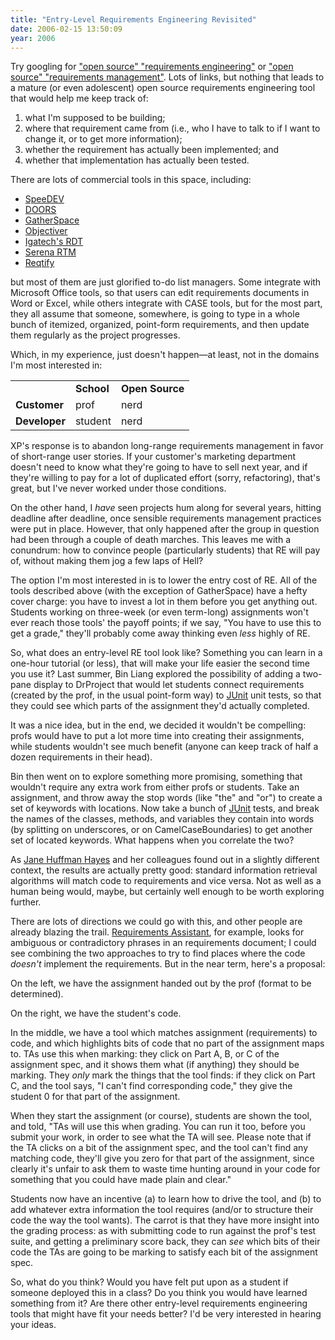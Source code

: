 ```yaml
---
title: "Entry-Level Requirements Engineering Revisited"
date: 2006-02-15 13:50:09
year: 2006
---
```

Try googling for <a href="http://www.google.ca/search?q=%22open+source%22+%22requirements+engineering%22">"open source" "requirements engineering"</a> or <a href="http://www.google.ca/search?q=%22open+source%22+%22requirements+management">"open source" "requirements management"</a>.  Lots of links, but nothing that leads to a mature (or even adolescent) open source requirements engineering tool that would help me keep track of:
<ol>
  <li>what I'm supposed to be building;</li>
  <li>where that requirement came from (i.e., who I have to talk to if I want to change it, or to get more information);</li>
  <li>whether the requirement has actually been implemented; and</li>
  <li>whether that implementation has actually been tested.</li>
</ol>
There are lots of commercial tools in this space, including:
<ul>
  <li><a href="http://www.speedev.com/online-demos.asp">SpeeDEV</a></li>
  <li><a href="http://www.telelogic.com/corp/products/doors/">DOORS</a></li>
  <li><a href="http://www.gatherspace.com/">GatherSpace</a></li>
  <li><a href="http://www.objectiver.com/">Objectiver</a></li>
  <li><a href="http://www.igatech.com/rdt/">Igatech's RDT</a></li>
  <li><a href="http://www.serena.com/Products/rtm/home.asp">Serena RTM</a></li>
  <li><a href="http://users.reqtify.tni-software.com/">Reqtify</a></li>
</ul>
but most of them are just glorified to-do list managers.  Some integrate with Microsoft Office tools, so that users can edit requirements documents in Word or Excel, while others integrate with CASE tools, but for the most part, they all assume that someone, somewhere, is going to type in a whole bunch of itemized, organized, point-form requirements, and then update them regularly as the project progresses.

Which, in my experience, just doesn't happen—at least, not in the domains I'm most interested in:
<div align="center">
<table>
<tr>
<td></td>
<td><strong>School</strong></td>
<td><strong>Open Source</strong></td>
</tr>
<tr>
<td><strong>Customer</strong></td>
<td>prof</td>
<td>nerd</td>
</tr>
<tr>
<td><strong>Developer</strong></td>
<td>student</td>
<td>nerd</td>
</tr>
</table>
</div>
XP's response is to abandon long-range requirements management in favor of short-range user stories.  If your customer's marketing department doesn't need to know what they're going to have to sell next year, and if they're willing to pay for a lot of duplicated effort (sorry, refactoring), that's great, but I've never worked under those conditions.

On the other hand, I <em>have</em> seen projects hum along for several years, hitting deadline after deadline, once sensible requirements management practices were put in place.  However, that only happened after the group in question had been through a couple of death marches.  This leaves me with a conundrum: how to convince people (particularly students) that RE will pay of, without making them jog a few laps of Hell?

The option I'm most interested in is to lower the entry cost of RE. All of the tools described above (with the exception of GatherSpace) have a hefty cover charge: you have to invest a lot in them before you get anything out.  Students working on three-week (or even term-long) assignments won't ever reach those tools' the payoff points; if we say, "You have to use this to get a grade," they'll probably come away thinking even <em>less</em> highly of RE.

So, what does an entry-level RE tool look like?  Something you can learn in a one-hour tutorial (or less), that will make your life easier the second time you use it?  Last summer, Bin Liang explored the possibility of adding a two-pane display to DrProject that would let students connect requirements (created by the prof, in the usual point-form way) to <a href="http://www.junit.org">JUnit</a> unit tests, so that they could see which parts of the assignment they'd actually completed.

It was a nice idea, but in the end, we decided it wouldn't be compelling: profs would have to put a lot more time into creating their assignments, while students wouldn't see much benefit (anyone can keep track of half a dozen requirements in their head).

Bin then went on to explore something more promising, something that wouldn't require any extra work from either profs or students.  Take an assignment, and throw away the stop words (like "the" and "or") to create a set of keywords with locations.  Now take a bunch of <a href="http://www.junit.org">JUnit</a> tests, and break the names of the classes, methods, and variables they contain into words (by splitting on underscores, or on CamelCaseBoundaries) to get another set of located keywords.  What happens when you correlate the two?

As <a href="http://selab.netlab.uky.edu/homepage/">Jane Huffman Hayes</a> and her colleagues found out in a slightly different context, the results are actually pretty good: standard information retrieval algorithms will match code to requirements and vice versa. Not as well as a human being would, maybe, but certainly well enough to be worth exploring further.

There are lots of directions we could go with this, and other people are already blazing the trail.  <a href="http://www.requirementsassistant.nl/index.htm">Requirements Assistant</a>, for example, looks for ambiguous or contradictory phrases in an requirements document; I could see combining the two approaches to try to find places where the code <em>doesn't</em> implement the requirements.  But in the near term, here's a proposal:

On the left, we have the assignment handed out by the prof (format to be determined).

On the right, we have the student's code.

In the middle, we have a tool which matches assignment (requirements) to code, and which highlights bits of code that no part of the assignment maps to.  TAs use this when marking: they click on Part A, B, or C of the assignment spec, and it shows them what (if anything) they should be marking.  They *only* mark the things that the tool finds: if they click on Part C, and the tool says, "I can't find corresponding code," they give the student 0 for that part of the assignment.

When they start the assignment (or course), students are shown the tool, and told, "TAs will use this when grading.  You can run it too, before you submit your work, in order to see what the TA will see. Please note that if the TA clicks on a bit of the assignment spec, and the tool can't find any matching code, they'll give you zero for that part of the assignment, since clearly it's unfair to ask them to waste time hunting around in your code for something that you could have made plain and clear."

Students now have an incentive (a) to learn how to drive the tool, and (b) to add whatever extra information the tool requires (and/or to structure their code the way the tool wants).  The carrot is that they have more insight into the grading process: as with submitting code to run against the prof's test suite, and getting a preliminary score back, they can *see* which bits of their code the TAs are going to be marking to satisfy each bit of the assignment spec.

So, what do you think?  Would you have felt put upon as a student if someone deployed this in a class?  Do you think you would have learned something from it?  Are there other entry-level requirements engineering tools that might have fit your needs better?  I'd be very interested in hearing your ideas.

